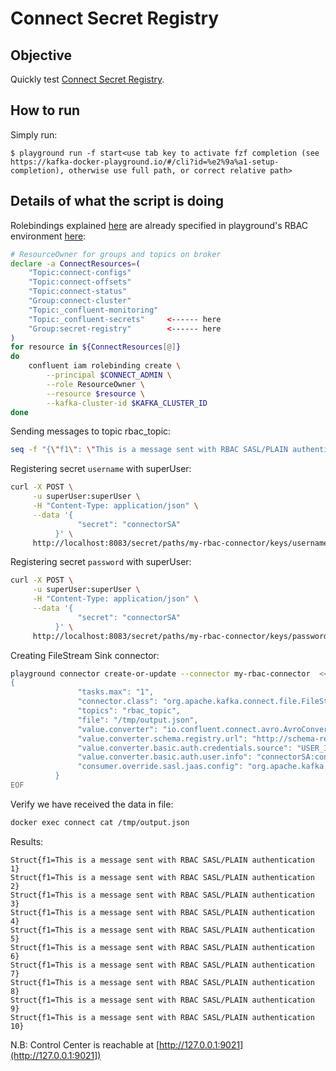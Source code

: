 # Connect Secret Registry

## Objective

Quickly test [Connect Secret Registry](https://docs.confluent.io/platform/current/connect/rbac/connect-rbac-secret-registry.html#kconnect-secret-registry).

## How to run

Simply run:

```
$ playground run -f start<use tab key to activate fzf completion (see https://kafka-docker-playground.io/#/cli?id=%e2%9a%a1-setup-completion), otherwise use full path, or correct relative path>
```

## Details of what the script is doing

Rolebindings explained [here](https://docs.confluent.io/platform/current/connect/rbac/connect-rbac-connect-cluster.html#configuring-rbac-for-a-kconnect-cluster) are already specified in playground's RBAC environment [here](https://github.com/vdesabou/kafka-docker-playground/blob/83d37281dec01193386aa39a551725bceb77cfa0/environment/rbac-sasl-plain/scripts/helper/create-role-bindings.sh#L100-L116):

```bash
# ResourceOwner for groups and topics on broker
declare -a ConnectResources=(
    "Topic:connect-configs"
    "Topic:connect-offsets"
    "Topic:connect-status"
    "Group:connect-cluster"
    "Topic:_confluent-monitoring"
    "Topic:_confluent-secrets"     <------ here
    "Group:secret-registry"        <------ here
)
for resource in ${ConnectResources[@]}
do
    confluent iam rolebinding create \
        --principal $CONNECT_ADMIN \
        --role ResourceOwner \
        --resource $resource \
        --kafka-cluster-id $KAFKA_CLUSTER_ID
done
```

Sending messages to topic rbac_topic:

```bash
seq -f "{\"f1\": \"This is a message sent with RBAC SASL/PLAIN authentication %g\"}" 10 | docker exec -i connect kafka-avro-console-producer --broker-list broker:9092 --property schema.registry.url=http://schema-registry:8081 --topic rbac_topic --property value.schema='{"type":"record","name":"myrecord","fields":[{"name":"f1","type":"string"}]}' --property schema.registry.url=http://schema-registry:8081 --property basic.auth.credentials.source=USER_INFO --property schema.registry.basic.auth.user.info=clientAvroCli:clientAvroCli --producer.config /etc/kafka/secrets/client_without_interceptors.config
```

Registering secret `username` with superUser:

```bash
curl -X POST \
     -u superUser:superUser \
     -H "Content-Type: application/json" \
     --data '{
               "secret": "connectorSA"
          }' \
     http://localhost:8083/secret/paths/my-rbac-connector/keys/username/versions | jq .
```

Registering secret `password` with superUser:

```bash
curl -X POST \
     -u superUser:superUser \
     -H "Content-Type: application/json" \
     --data '{
               "secret": "connectorSA"
          }' \
     http://localhost:8083/secret/paths/my-rbac-connector/keys/password/versions | jq .
```

Creating FileStream Sink connector:

```bash
playground connector create-or-update --connector my-rbac-connector  << EOF
{
               "tasks.max": "1",
               "connector.class": "org.apache.kafka.connect.file.FileStreamSinkConnector",
               "topics": "rbac_topic",
               "file": "/tmp/output.json",
               "value.converter": "io.confluent.connect.avro.AvroConverter",
               "value.converter.schema.registry.url": "http://schema-registry:8081",
               "value.converter.basic.auth.credentials.source": "USER_INFO",
               "value.converter.basic.auth.user.info": "connectorSA:connectorSA",
               "consumer.override.sasl.jaas.config": "org.apache.kafka.common.security.oauthbearer.OAuthBearerLoginModule required username=\"${secret:my-rbac-connector:username}\" password=\"${secret:my-rbac-connector:password}\" metadataServerUrls=\"http://broker:8091\";"
          }
EOF
```

Verify we have received the data in file:

```bash
docker exec connect cat /tmp/output.json
```

Results:

```
Struct{f1=This is a message sent with RBAC SASL/PLAIN authentication 1}
Struct{f1=This is a message sent with RBAC SASL/PLAIN authentication 2}
Struct{f1=This is a message sent with RBAC SASL/PLAIN authentication 3}
Struct{f1=This is a message sent with RBAC SASL/PLAIN authentication 4}
Struct{f1=This is a message sent with RBAC SASL/PLAIN authentication 5}
Struct{f1=This is a message sent with RBAC SASL/PLAIN authentication 6}
Struct{f1=This is a message sent with RBAC SASL/PLAIN authentication 7}
Struct{f1=This is a message sent with RBAC SASL/PLAIN authentication 8}
Struct{f1=This is a message sent with RBAC SASL/PLAIN authentication 9}
Struct{f1=This is a message sent with RBAC SASL/PLAIN authentication 10}
```

N.B: Control Center is reachable at [http://127.0.0.1:9021](http://127.0.0.1:9021])
